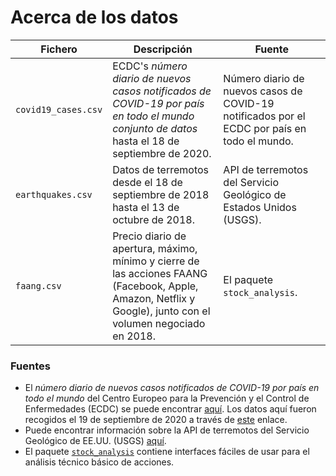 # Acerca de los datos

| Fichero | Descripción | Fuente |
| --- | --- | --- |
| `covid19_cases.csv` | ECDC's *número diario de nuevos casos notificados de COVID-19 por país en todo el mundo conjunto de datos* hasta el 18 de septiembre de 2020. | Número diario de nuevos casos de COVID-19 notificados por el ECDC por país en todo el mundo. |
| `earthquakes.csv` | Datos de terremotos desde el 18 de septiembre de 2018 hasta el 13 de octubre de 2018. | API de terremotos del Servicio Geológico de Estados Unidos (USGS). |
| `faang.csv` | Precio diario de apertura, máximo, mínimo y cierre de las acciones FAANG (Facebook, Apple, Amazon, Netflix y Google), junto con el volumen negociado en 2018. | El paquete `stock_analysis`. |

### Fuentes
- El *número diario de nuevos casos notificados de COVID-19 por país en todo el mundo* del Centro Europeo para la Prevención y el Control de Enfermedades (ECDC) se puede encontrar [aquí](https://www.ecdc.europa.eu/en/publications-data/download-todays-data-geographic-distribution-covid-19-cases-worldwide). Los datos aquí fueron recogidos el 19 de septiembre de 2020 a través de [este](https://opendata.ecdc.europa.eu/covid19/casedistribution/csv) enlace.
- Puede encontrar información sobre la API de terremotos del Servicio Geológico de EE.UU. (USGS) [aquí](https://earthquake.usgs.gov/fdsnws/event/1/).
- El paquete [`stock_analysis`](https://github.com/stefmolin/stock-analysis) contiene interfaces fáciles de usar para el análisis técnico básico de acciones.